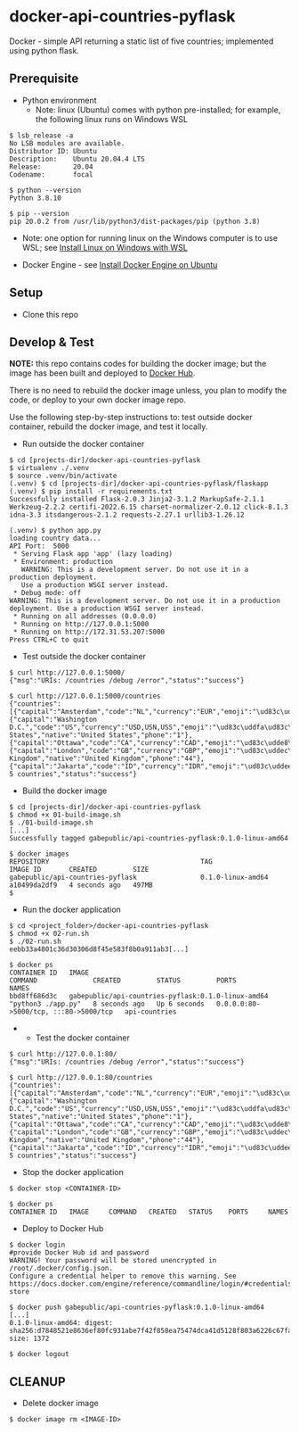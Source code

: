 # docker-api-countries-pyflask

Docker - simple API returning a static list of five countries; implemented 
using python flask.

## Prerequisite

- Python environment 
  - Note: linux (Ubuntu) comes with python pre-installed; for example,
    the following linux runs on Windows WSL
```
$ lsb_release -a
No LSB modules are available.
Distributor ID: Ubuntu
Description:    Ubuntu 20.04.4 LTS
Release:        20.04
Codename:       focal

$ python --version
Python 3.8.10

$ pip --version
pip 20.0.2 from /usr/lib/python3/dist-packages/pip (python 3.8)
```
  - Note: one option for running linux on the Windows computer is to use WSL; 
    see [Install Linux on Windows with WSL](https://docs.microsoft.com/en-us/windows/wsl/install)

- Docker Engine - see [Install Docker Engine on Ubuntu](https://docs.docker.com/engine/install/ubuntu/)

## Setup

- Clone this repo


## Develop & Test

**NOTE:** this repo contains codes for building the docker image; but the image
has been built and deployed to [Docker Hub](https://hub.docker.com/repository/docker/gabepublic/api-countries-pyflask).

There is no need to rebuild the docker image unless, you plan to modify the 
code, or deploy to your own docker image repo.

Use the following step-by-step instructions to: test outside docker container, 
rebuild the docker image, and test it locally.

- Run outside the docker container
```
$ cd [projects-dir]/docker-api-countries-pyflask
$ virtualenv ./.venv
$ source .venv/bin/activate
(.venv) $ cd [projects-dir]/docker-api-countries-pyflask/flaskapp
(.venv) $ pip install -r requirements.txt
Successfully installed Flask-2.0.3 Jinja2-3.1.2 MarkupSafe-2.1.1 Werkzeug-2.2.2 certifi-2022.6.15 charset-normalizer-2.0.12 click-8.1.3 idna-3.3 itsdangerous-2.1.2 requests-2.27.1 urllib3-1.26.12

(.venv) $ python app.py
loading country data...
API Port:  5000
 * Serving Flask app 'app' (lazy loading)
 * Environment: production
   WARNING: This is a development server. Do not use it in a production deployment.
   Use a production WSGI server instead.
 * Debug mode: off
WARNING: This is a development server. Do not use it in a production deployment. Use a production WSGI server instead.
 * Running on all addresses (0.0.0.0)
 * Running on http://127.0.0.1:5000
 * Running on http://172.31.53.207:5000
Press CTRL+C to quit
```

- Test outside the docker container
```
$ curl http://127.0.0.1:5000/
{"msg":"URIs: /countries /debug /error","status":"success"}

$ curl http://127.0.0.1:5000/countries
{"countries":[{"capital":"Amsterdam","code":"NL","currency":"EUR","emoji":"\ud83c\uddf3\ud83c\uddf1","name":"Netherlands","native":"Nederland","phone":"31"},{"capital":"Washington D.C.","code":"US","currency":"USD,USN,USS","emoji":"\ud83c\uddfa\ud83c\uddf8","name":"United States","native":"United States","phone":"1"},{"capital":"Ottawa","code":"CA","currency":"CAD","emoji":"\ud83c\udde8\ud83c\udde6","name":"Canada","native":"Canada","phone":"1"},{"capital":"London","code":"GB","currency":"GBP","emoji":"\ud83c\uddec\ud83c\udde7","name":"United Kingdom","native":"United Kingdom","phone":"44"},{"capital":"Jakarta","code":"ID","currency":"IDR","emoji":"\ud83c\uddee\ud83c\udde9","name":"Indonesia","native":"Indonesia","phone":"62"}],"msg":"Found 5 countries","status":"success"}
```

- Build the docker image
```
$ cd [projects-dir]/docker-api-countries-pyflask
$ chmod +x 01-build-image.sh
$ ./01-build-image.sh
[...]
Successfully tagged gabepublic/api-countries-pyflask:0.1.0-linux-amd64

$ docker images
REPOSITORY                                      TAG                 IMAGE ID       CREATED         SIZE
gabepublic/api-countries-pyflask                0.1.0-linux-amd64   a10499da2df9   4 seconds ago   497MB
$
```

- Run the docker application
```
$ cd <project_folder>/docker-api-countries-pyflask
$ chmod +x 02-run.sh
$ ./02-run.sh
eebb33a4801c36d30306d8f45e583f8b0a911ab3[...]

$ docker ps
CONTAINER ID   IMAGE                                                COMMAND              CREATED         STATUS         PORTS                                   NAMES
bbd8ff686d3c   gabepublic/api-countries-pyflask:0.1.0-linux-amd64   "python3 ./app.py"   8 seconds ago   Up 6 seconds   0.0.0.0:80->5000/tcp, :::80->5000/tcp   api-countries
```

- - Test the docker container
```
$ curl http://127.0.0.1:80/
{"msg":"URIs: /countries /debug /error","status":"success"}

$ curl http://127.0.0.1:80/countries
{"countries":[{"capital":"Amsterdam","code":"NL","currency":"EUR","emoji":"\ud83c\uddf3\ud83c\uddf1","name":"Netherlands","native":"Nederland","phone":"31"},{"capital":"Washington D.C.","code":"US","currency":"USD,USN,USS","emoji":"\ud83c\uddfa\ud83c\uddf8","name":"United States","native":"United States","phone":"1"},{"capital":"Ottawa","code":"CA","currency":"CAD","emoji":"\ud83c\udde8\ud83c\udde6","name":"Canada","native":"Canada","phone":"1"},{"capital":"London","code":"GB","currency":"GBP","emoji":"\ud83c\uddec\ud83c\udde7","name":"United Kingdom","native":"United Kingdom","phone":"44"},{"capital":"Jakarta","code":"ID","currency":"IDR","emoji":"\ud83c\uddee\ud83c\udde9","name":"Indonesia","native":"Indonesia","phone":"62"}],"msg":"Found 5 countries","status":"success"}
```

- Stop the docker application
```
$ docker stop <CONTAINER-ID>

$ docker ps
CONTAINER ID   IMAGE     COMMAND   CREATED   STATUS    PORTS     NAMES
```

- Deploy to Docker Hub
```
$ docker login
#provide Docker Hub id and password
WARNING! Your password will be stored unencrypted in /root/.docker/config.json.
Configure a credential helper to remove this warning. See
https://docs.docker.com/engine/reference/commandline/login/#credentials-store

$ docker push gabepublic/api-countries-pyflask:0.1.0-linux-amd64
[...]
0.1.0-linux-amd64: digest: sha256:d7848521e8636ef80fc931abe7f42f858ea75474dca41d5128f803a6226c67fa size: 1372

$ docker logout
```


## CLEANUP

- Delete docker image
```
$ docker image rm <IMAGE-ID>
```



